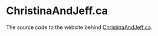 # ChristinaAndJeff.ca

The source code to the website behind [ChristinaAndJeff.ca](http://christinaandjeff.ca).
